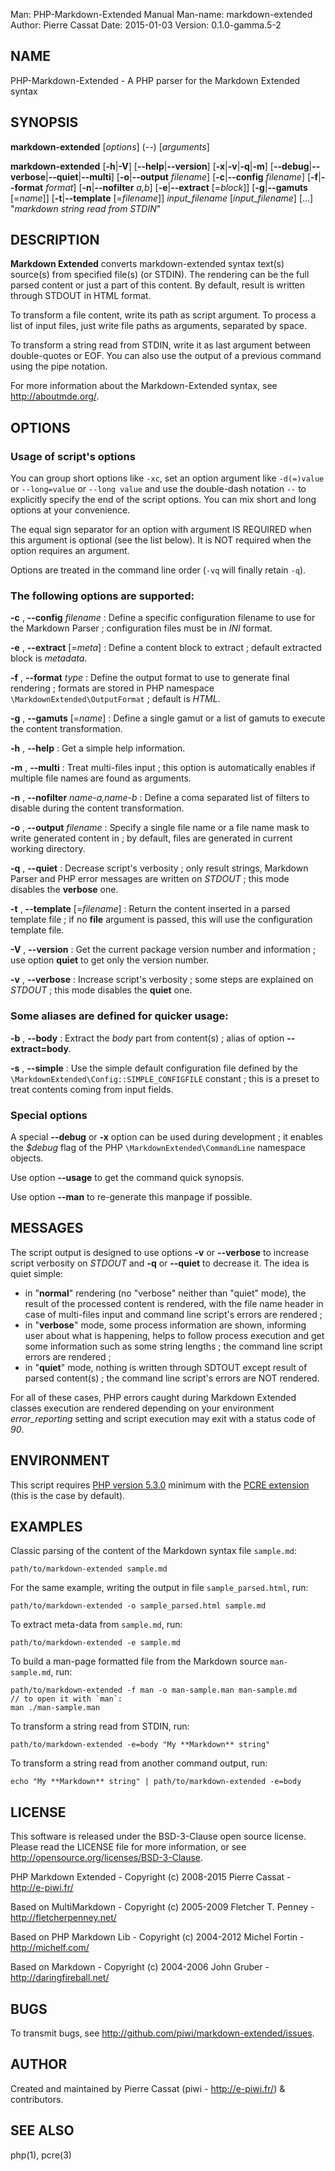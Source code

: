 Man:        PHP-Markdown-Extended Manual
Man-name:   markdown-extended
Author:     Pierre Cassat
Date: 2015-01-03
Version: 0.1.0-gamma.5-2


## NAME

PHP-Markdown-Extended - A PHP parser for the Markdown Extended syntax


## SYNOPSIS

**markdown-extended**  [*options*]  (*--*)  [*arguments*]

**markdown-extended**  [**-h**|**-V**]  [**--help**|**--version**]
    [**-x**|**-v**|**-q**|**-m**] [**--debug**|**--verbose**|**--quiet**|**--multi**]
    [**-o**|**--output** *filename*]
    [**-c**|**--config** *filename*]
    [**-f**|**--format** *format*]
    [**-n**|**--nofilter** *a,b*]
    [**-e**|**--extract** [=*block*]]
    [**-g**|**--gamuts** [=*name*]]
    [**-t**|**--template** [=*filename*]]
        *input_filename*  [*input_filename*]  [...]
        "*markdown string read from STDIN*"


## DESCRIPTION

**Markdown Extended** converts markdown-extended syntax text(s) source(s) from specified file(s)
(or STDIN). The rendering can be the full parsed content or just a part of this content.
By default, result is written through STDOUT in HTML format.

To transform a file content, write its path as script argument. To process a list of input
files, just write file paths as arguments, separated by space.

To transform a string read from STDIN, write it as last argument between double-quotes or EOF.
You can also use the output of a previous command using the pipe notation.

For more information about the Markdown-Extended syntax, see <http://aboutmde.org/>.

## OPTIONS

### Usage of script's options

You can group short options like `-xc`, set an option argument like `-d(=)value` or
`--long=value` or `--long value` and use the double-dash notation `--` to explicitly 
specify the end of the script options. You can mix short and long options at your 
convenience.

The equal sign separator for an option with argument IS REQUIRED when this argument
is optional (see the list below). It is NOT required when the option requires an
argument.

Options are treated in the command line order (`-vq` will finally retain `-q`).

### The following options are supported:

**-c** , **--config** *filename*
:   Define a specific configuration filename to use for the Markdown Parser ;
    configuration files must be in *INI* format.

**-e** , **--extract** [=*meta*]
:   Define a content block to extract ; default extracted block is *metadata*.

**-f** , **--format** *type*
:   Define the output format to use to generate final rendering ; formats are stored in
    PHP namespace `\MarkdownExtended\OutputFormat` ; default is *HTML*.

**-g** , **--gamuts** [=*name*]
:   Define a single gamut or a list of gamuts to execute the content transformation.

**-h** , **--help**
:   Get a simple help information.

**-m** , **--multi**
:   Treat multi-files input ; this option is automatically enables if multiple file
    names are found as arguments.

**-n** , **--nofilter** *name-a,name-b*
:   Define a coma separated list of filters to disable during the content transformation.

**-o** , **--output** *filename*
:   Specify a single file name or a file name mask to write generated content in ; by
    default, files are generated in current working directory.

**-q** , **--quiet**
:   Decrease script's verbosity ; only result strings, Markdown Parser and PHP error
    messages are written on *STDOUT* ; this mode disables the **verbose** one.

**-t** , **--template** [=*filename*]
:   Return the content inserted in a parsed template file ; if no **file** argument is 
    passed, this will use the configuration template file.

**-V** , **--version**
:   Get the current package version number and information ; use option **quiet** to
get only the version number.

**-v** , **--verbose**
:   Increase script's verbosity ; some steps are explained on *STDOUT* ; this mode
disables the **quiet** one.

### Some aliases are defined for quicker usage:

**-b** , **--body**
:   Extract the *body* part from content(s) ; alias of option **--extract=body**.

**-s** , **--simple**
:   Use the simple default configuration file defined by the `\MarkdownExtended\Config::SIMPLE_CONFIGFILE`
    constant ; this is a preset to treat contents coming from input fields.

### Special options

A special **--debug** or **-x** option can be used during development ; it enables the *$debug*
flag of the PHP `\MarkdownExtended\CommandLine` namespace objects.

Use option **--usage** to get the command quick synopsis.

Use option **--man** to re-generate this manpage if possible.


## MESSAGES

The script output is designed to use options **-v** or **--verbose** to increase
script verbosity on *STDOUT* and **-q** or **--quiet** to decrease it. The idea is quiet simple:

-   in "**normal**" rendering (no "verbose" neither than "quiet" mode), the result of the 
    processed content is rendered, with the file name header in case of multi-files input
    and command line script's errors are rendered ;
-   in "**verbose**" mode, some process information are shown, informing user about what is
    happening, helps to follow process execution and get some information such as some
    string lengths ; the command line script errors are rendered ;
-   in "**quiet**" mode, nothing is written through SDTOUT except result of parsed content(s) ;
    the command line script's errors are NOT rendered.

For all of these cases, PHP errors caught during Markdown Extended classes execution are
rendered depending on your environment *error_reporting* setting and script execution may
exit with a status code of *90*.


## ENVIRONMENT

This script requires [PHP version 5.3.0](http://php.net/) minimum with the 
[PCRE extension](http://php.net/manual/en/book.pcre.php) (this is the case
by default).


## EXAMPLES

Classic parsing of the content of the Markdown syntax file `sample.md`:

    path/to/markdown-extended sample.md

For the same example, writing the output in file `sample_parsed.html`, run:

    path/to/markdown-extended -o sample_parsed.html sample.md

To extract meta-data from `sample.md`, run:

    path/to/markdown-extended -e sample.md

To build a man-page formatted file from the Markdown source `man-sample.md`, run:

    path/to/markdown-extended -f man -o man-sample.man man-sample.md
    // to open it with `man`:
    man ./man-sample.man

To transform a string read from STDIN, run:

    path/to/markdown-extended -e=body "My **Markdown** string"

To transform a string read from another command output, run:

    echo "My **Markdown** string" | path/to/markdown-extended -e=body


## LICENSE

This software is released under the BSD-3-Clause open source license. Please
read the LICENSE file for more information, or see
<http://opensource.org/licenses/BSD-3-Clause>. 

PHP Markdown Extended - 
Copyright (c) 2008-2015 Pierre Cassat - 
<http://e-piwi.fr/>

Based on MultiMarkdown - 
Copyright (c) 2005-2009 Fletcher T. Penney - 
<http://fletcherpenney.net/>

Based on PHP Markdown Lib - 
Copyright (c) 2004-2012 Michel Fortin - 
<http://michelf.com/>

Based on Markdown - 
Copyright (c) 2004-2006 John Gruber - 
<http://daringfireball.net/>

## BUGS

To transmit bugs, see <http://github.com/piwi/markdown-extended/issues>.

## AUTHOR

Created and maintained by Pierre Cassat (piwi - <http://e-piwi.fr/>) & contributors.

## SEE ALSO

php(1), pcre(3)
